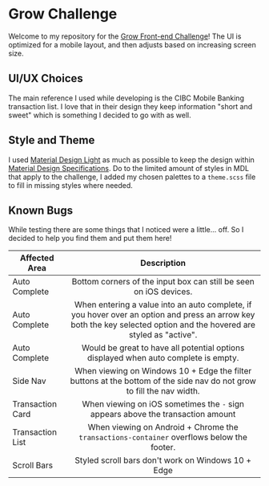 # Grow Challenge
Welcome to my repository for the [Grow Front-end Challenge](https://github.com/poweredbygrow/front-end-challenge)!
The UI is optimized for a mobile layout, and then adjusts based on increasing screen size.

## UI/UX Choices
The main reference I used while developing is the CIBC Mobile Banking transaction list.
I love that in their design they keep information "short and sweet" which is something I decided to go with as well.

## Style and Theme
I used [Material Design Light](https://getmdl.io/) as much as possible to keep the design within [Material Design Specifications](https://material.io/).
Do to the limited amount of styles in MDL that apply to the challenge, I added my chosen palettes to a `theme.scss` file to fill in missing styles where needed.

## Known Bugs
While testing there are some things that I noticed were a little... off.
So I decided to help you find them and put them here!

|Affected Area   |Description  |
|----------------|:-----------:|
|Auto Complete   |Bottom corners of the input box can still be seen on iOS devices.|
|Auto Complete   |When entering a value into an auto complete, if you hover over an option and press an arrow key both the key selected option and the hovered are styled as "active".|
|Auto Complete   |Would be great to have all potential options displayed when auto complete is empty.|
|Side Nav        |When viewing on Windows 10 + Edge the filter buttons at the bottom of the side nav do not grow to fill the nav width.|
|Transaction Card|When viewing on iOS sometimes the `-` sign appears above the transaction amount|
|Transaction List|When viewing on Android + Chrome the `transactions-container` overflows below the footer.|
|Scroll Bars     |Styled scroll bars don't work on Windows 10 + Edge|